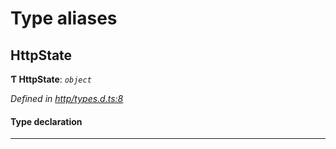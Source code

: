 

# Type aliases

<a id="httpstate"></a>

##  HttpState

**Ƭ HttpState**: *`object`*

*Defined in [http/types.d.ts:8](https://github.com/polkadot-js/api/blob/f5948fe/packages/rpc-provider/src/http/types.d.ts#L8)*

#### Type declaration

___

